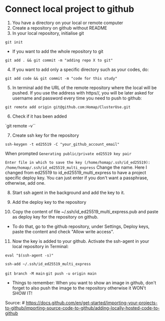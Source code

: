 # Connect local project to github

1. You have a directory on your local or remote computer
2. Create a repository on github without README
3. In your local repository, initialise git

`git init`

- If you want to add the whole repository to git

`git add . && git commit -m "adding repo X to git"`

4. If you want to add only a specific directory such as your codes, do:

`git add code && git commit -m "code for this study"`

5. In terminal add the URL of the remote repository where the local will be pushed. If you use the address with https//, you will be later asked for username and password every time you need to push to github:

`git remote add origin git@github.com:Homap/ClusterUse.git`

6. Check if it has been added

`git remote -v``

7. Create ssh key for the repository

`ssh-keygen -t ed25519 -C "your_github_account_email"`

When prompted 
`Generating public/private ed25519 key pair`

`Enter file in which to save the key (/home/homap/.ssh/id_ed25519): /home/homap/.ssh/id_ed25519_multi_express`
Change the name. Here I changed from ed25519 to id_ed25519_multi_express to have a project specific deploy key. You can just enter if you don't want a passphrase, otherwise, add one.

8. Start ssh agent in the background and add the key to it.

9. Add the deploy key to the repository

10. Copy the content of file ~/.ssh/id_ed25519_multi_express.pub and paste as deploy key for the repository on github.
- To do that, go to the github repository, under Settings, Deploy keys, paste the content and check "Allow write access".

11. Now the key is added to your github. Activate the ssh-agent in your local repository in Terminal:

`eval "$(ssh-agent -s)"`

`ssh-add ~/.ssh/id_ed25519_multi_express`

`git branch -M main`
`git push -u origin main`

- Things to remember: When you want to show an image in github, don't forget to also push the image to the repository otherwise it WON't SHOW IT!

Source: # https://docs.github.com/en/get-started/importing-your-projects-to-github/importing-source-code-to-github/adding-locally-hosted-code-to-github
